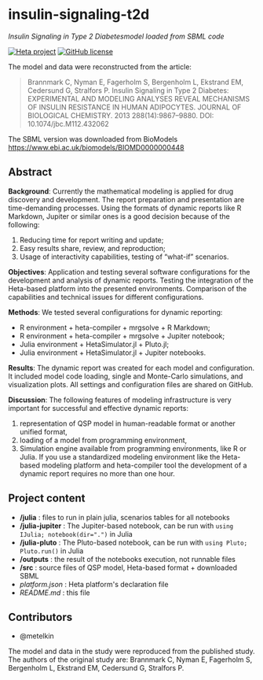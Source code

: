 # insulin-signaling-t2d

_Insulin Signaling in Type 2 Diabetesmodel loaded from SBML code_

[![Heta project](https://img.shields.io/badge/%CD%B1-Heta_project-blue)](https://hetalang.github.io/)
[![GitHub license](https://img.shields.io/github/license/insysbio/insulin-signaling-t2d.svg)](https://github.com/insysbio/insulin-signaling-t2d/blob/master/LICENSE)

The model and data were reconstructed from the article:

> Brannmark C, Nyman E, Fagerholm S, Bergenholm L, Ekstrand EM, Cedersund G, Stralfors P. Insulin Signaling in Type 2 Diabetes: EXPERIMENTAL AND MODELING ANALYSES REVEAL MECHANISMS OF INSULIN RESISTANCE IN HUMAN ADIPOCYTES. JOURNAL OF BIOLOGICAL CHEMISTRY. 2013 288(14):9867–9880. DOI: 10.1074/jbc.M112.432062

The SBML version was downloaded from BioModels <https://www.ebi.ac.uk/biomodels/BIOMD0000000448>

## Abstract

__Background__: Currently the mathematical modeling is applied for drug discovery and development. The report preparation and presentation are time-demanding processes. Using the formats of dynamic reports like R Markdown, Jupiter or similar ones is a good decision because of the following: 

1. Reducing time for report writing and update; 
2. Easy results share, review, and reproduction; 
3. Usage of interactivity capabilities, testing of “what-if” scenarios.


__Objectives__: Application and testing several software configurations for the development and analysis of dynamic reports. Testing the integration of the Heta-based platform into the presented environments. Comparison of the capabilities and technical issues for different configurations.


__Methods__: We tested several configurations for dynamic reporting: 

- R environment + heta-compiler + mrgsolve + R Markdown;
- R environment + heta-compiler + mrgsolve + Jupiter notebook; 
- Julia environment + HetaSimulator.jl + Pluto.jl;
- Julia environment + HetaSimulator.jl + Jupiter notebooks.

__Results__: The dynamic report was created for each model and configuration. It included model code loading, single and Monte-Carlo simulations, and visualization plots. All settings and configuration files are shared on GitHub.


__Discussion__: The following features of modeling infrastructure is very important for successful and effective dynamic reports: 

1. representation of QSP model in human-readable format or another unified format,
2. loading of a model from programming environment, 
3. Simulation engine available from programming environments, like R or Julia. If you use a standardized modeling environment like the Heta-based modeling platform and heta-compiler tool the development of a dynamic report requires no more than one hour.

## Project content

- __/julia__ : files to run in plain julia, scenarios tables for all notebooks
- __/julia-jupiter__ : The Jupiter-based notebook, can be run with `using IJulia; notebook(dir=".")` in Julia
- __/julia-pluto__ : The Pluto-based notebook, can be run with `using Pluto; Pluto.run()` in Julia
- __/outputs__ : the result of the notebooks execution, not runnable files
- __/src__ : source files of QSP model, Heta-based format + downloaded SBML
- _platform.json_ : Heta platform's declaration file
- _README.md_ : this file

## Contributors

- @metelkin

The model and data in the study were reproduced from the published study. The authors of the original study are: Brannmark C, Nyman E, Fagerholm S, Bergenholm L, Ekstrand EM, Cedersund G, Stralfors P.
